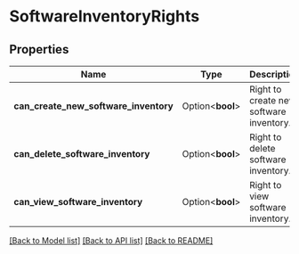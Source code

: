 # SoftwareInventoryRights

## Properties

Name | Type | Description | Notes
------------ | ------------- | ------------- | -------------
**can_create_new_software_inventory** | Option<**bool**> | Right to create new software inventory. | [optional]
**can_delete_software_inventory** | Option<**bool**> | Right to delete software inventory. | [optional]
**can_view_software_inventory** | Option<**bool**> | Right to view software inventory. | [optional]

[[Back to Model list]](../README.md#documentation-for-models) [[Back to API list]](../README.md#documentation-for-api-endpoints) [[Back to README]](../README.md)


